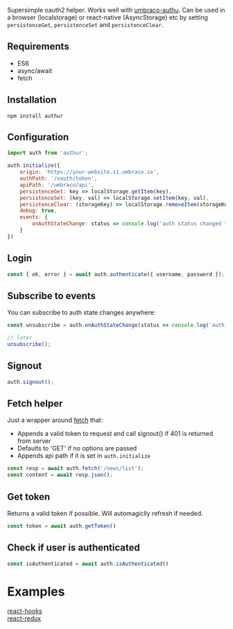 Supersimple oauth2 helper. Works well with [umbraco-authu](https://github.com/mattbrailsford/umbraco-authu).
Can be used in a browser (localstorage) or react-native (AsyncStorage) etc by setting `persistenceGet`, `persistenceSet` and `persistenceClear`.

## Requirements
- ES6
- async/await
- fetch

## Installation
`npm install authur`

## Configuration
```javascript
import auth from 'authur';

auth.initialize({
	origin: 'https://your-website.s1.umbraco.io',
	authPath: '/oauth/token',
	apiPath: '/umbraco/api',
	persistenceGet: key => localStorage.getItem(key),
	persistenceSet: (key, val) => localStorage.setItem(key, val),
	persistenceClear: (storageKey) => localStorage.removeItem(storageKey),
	debug: true,
	events: {
		onAuthStateChange: status => console.log('auth status changed to:', status))
	}
})
```

## Login
```javascript
const { ok, error } = await auth.authenticate({ username, password });
```

## Subscribe to events
You can subscribe to auth state changes anywhere:

```javascript
const unsubscribe = auth.onAuthStateChange(status => console.log('auth status changed to:', status));

// later
unsubscribe();
```

## Signout
```javascript
auth.signout();
```

## Fetch helper
Just a wrapper around [fetch](https://developer.mozilla.org/en-US/docs/Web/API/Fetch_API/Using_Fetch) that:

- Appends a valid token to request and call signout() if 401 is returned from server
- Defaults to 'GET' if no options are passed
- Appends api path if it is set in `auth.initialize`

```javascript
const resp = await auth.fetch('/news/list');
const content = await resp.json();
```

## Get token
Returns a valid token if possible. Will automagiclly refresh if needed.

```javascript
const token = await auth.getToken()
```

## Check if user is authenticated
```javascript
const isAuthenticated = await auth.isAuthenticated()
```

# Examples
[react-hooks](https://github.com/tobbbe/authur/blob/master/examples/react-hooks.js)<br/>
[react-redux](https://github.com/tobbbe/authur/blob/master/examples/react-redux.js)<br/>
